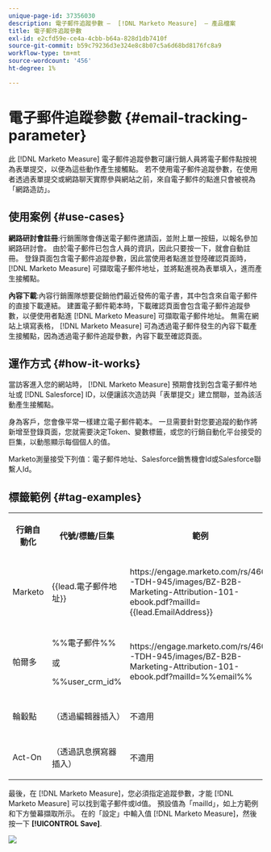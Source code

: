 ```yaml
---
unique-page-id: 37356030
description: 電子郵件追蹤參數 —  [!DNL Marketo Measure]  — 產品檔案
title: 電子郵件追蹤參數
exl-id: e2cfd59e-ce4a-4cbb-b64a-828d1db7410f
source-git-commit: b59c79236d3e324e8c8b07c5a6d68bd8176fc8a9
workflow-type: tm+mt
source-wordcount: '456'
ht-degree: 1%

---
```


# 電子郵件追蹤參數 {#email-tracking-parameter}

此 [!DNL Marketo Measure] 電子郵件追蹤參數可讓行銷人員將電子郵件點按視為表單提交，以便為這些動作產生接觸點。 若不使用電子郵件追蹤參數，在使用者透過表單提交或網路聊天實際參與網站之前，來自電子郵件的點進只會被視為「網路造訪」。

## 使用案例  {#use-cases}

**網路研討會註冊**:行銷團隊會傳送電子郵件邀請函，並附上單一按鈕，以報名參加網路研討會。 由於電子郵件已包含人員的資訊，因此只要按一下，就會自動註冊。 登錄頁面包含電子郵件追蹤參數，因此當使用者點進並登陸確認頁面時， [!DNL Marketo Measure] 可擷取電子郵件地址，並將點進視為表單填入，進而產生接觸點。

**內容下載**:內容行銷團隊想要促銷他們最近發佈的電子書，其中包含來自電子郵件的直接下載連結。 建置電子郵件範本時，下載確認頁面會包含電子郵件追蹤參數，以便使用者點進 [!DNL Marketo Measure] 可擷取電子郵件地址。 無需在網站上填寫表格， [!DNL Marketo Measure] 可為透過電子郵件發生的內容下載產生接觸點，因為透過電子郵件追蹤參數，內容下載至確認頁面。

## 運作方式 {#how-it-works}

當訪客進入您的網站時， [!DNL Marketo Measure] 預期會找到包含電子郵件地址或 [!DNL Salesforce] ID，以便讓該次造訪與「表單提交」建立關聯，並為該活動產生接觸點。

身為客戶，您會像平常一樣建立電子郵件範本。 一旦需要針對您要追蹤的動作將新增至登錄頁面，您就需要決定Token、變數標籤，或您的行銷自動化平台接受的巨集，以動態顯示每個個人的值。

Marketo測量接受下列值：電子郵件地址、Salesforce銷售機會Id或Salesforce聯繫人Id。

## 標籤範例 {#tag-examples}

<table> 
 <colgroup> 
  <col> 
  <col> 
  <col> 
  <col> 
 </colgroup> 
 <tbody> 
  <tr> 
   <th><p>行銷自動化</p></th> 
   <th><p>代號/標籤/巨集 </p></th> 
   <th><p>範例</p></th> 
   <th><p>支撐材料</p></th> 
  </tr> 
  <tr> 
   <td><p>Marketo</p></td> 
   <td><p>{{lead.電子郵件地址}} </p></td> 
   <td><p>https://engage.marketo.com/rs/460-TDH-945/images/BZ-B2B-Marketing-Attribution-101-ebook.pdf?mailId={{lead.EmailAddress}}</p></td> 
   <td><p>https://docs.marketo.com/display/public/DOCS/Tokens+Overview#TokensOverview-PersonTokens</p></td> 
  </tr> 
  <tr> 
   <td><p>帕爾多</p></td> 
   <td><p>%%電子郵件%% </p><p>或</p><p>%%user_crm_id%</p></td> 
   <td><p>https://engage.marketo.com/rs/460-TDH-945/images/BZ-B2B-Marketing-Attribution-101-ebook.pdf?mailId=%%email%%</p></td> 
   <td><p>https://help.salesforce.com/articleView?id=pardot_variable_tags_reference.htm&amp;type=5</p></td> 
  </tr> 
  <tr> 
   <td><p>輪轂點</p></td> 
   <td><p>（透過編輯器插入）</p></td> 
   <td><p>不適用</p></td> 
   <td><p>https://knowledge.hubspot.com/cos-general/how-to-use-personalization-with-your-content</p></td> 
  </tr> 
  <tr> 
   <td><p>Act-On</p></td> 
   <td><p>（透過訊息撰寫器插入）</p></td> 
   <td><p>不適用</p></td> 
   <td><p>https://connect.act-on.com/hc/en-us/articles/360033436074-How-to-Personalize-Email-Content-with-CRM-Data</p></td> 
  </tr> 
 </tbody> 
</table>

最後，在 [!DNL Marketo Measure]，您必須指定追蹤參數，才能 [!DNL Marketo Measure] 可以找到電子郵件或Id值。 預設值為「mailId」，如上方範例和下方螢幕擷取所示。 在的「設定」中輸入值 [!DNL Marketo Measure]，然後按一下 **[!UICONTROL Save]**.

![](assets/one.png)
